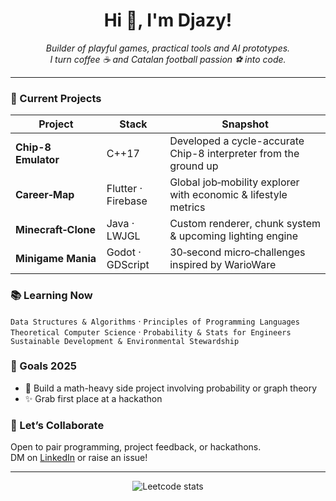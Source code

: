 <h1 align="center">Hi 👋, I'm Djazy!</h1>

<p align="center">
  <em>Builder of playful games, practical tools and AI prototypes.<br/>
  I turn coffee ☕ and Catalan football passion ⚽ into code.</em>
</p>

---

### 🔭 Current Projects
| Project | Stack | Snapshot |
|---------|-------|----------|
| **Chip-8 Emulator** | C++17 | Developed a cycle-accurate Chip-8 interpreter from the ground up |
| **Career‑Map** | Flutter · Firebase | Global job‑mobility explorer with economic & lifestyle metrics |
| **Minecraft‑Clone** | Java · LWJGL | Custom renderer, chunk system & upcoming lighting engine |
| **Minigame Mania** | Godot · GDScript | 30‑second micro‑challenges inspired by WarioWare |

### 📚 Learning Now
`Data Structures & Algorithms` · `Principles of Programming Languages`  
`Theoretical Computer Science` · `Probability & Stats for Engineers`  
`Sustainable Development & Environmental Stewardship`

### 🌱 Goals 2025
- 🧪 Build a math-heavy side project involving probability or graph theory
- ✨ Grab first place at a hackathon

### 🤝 Let’s Collaborate
Open to pair programming, project feedback, or hackathons.  
DM on [LinkedIn](https://www.linkedin.com/in/djazy-faradj/) or raise an issue!

---

<p align="center">
  <img src="https://leetcard.jacoblin.cool/jazzzy?theme=dark&font=Noto%20Sans%20Buhid&border_radius=10&show_rank=false&animation=true" alt="Leetcode stats"/>
</p>

